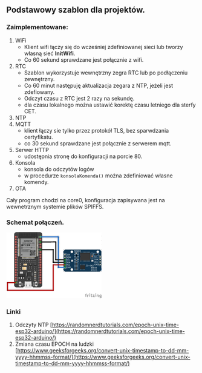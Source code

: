 ## Podstawowy szablon dla projektów.

### Zaimplementowane:
1. WiFi
    - Klient wifi łączy się do wcześniej zdefiniowanej sieci lub
tworzy własną sieć **InitWifi**.
    - Co 60 sekund sprawdzane jest połącznie z wifi.
2. RTC 
    - Szablon wykorzystuje wewnętrzny zegra RTC lub po podłączeniu zewnętrzny. 
    - Co 60 minut następuję aktualizacja zegara z NTP, jeżeli jest zdefiowany. 
    - Odczyt czasu z RTC jest 2 razy na sekundę.
    - dla czasu lokalnego można ustawić korektę czasu letniego dla sterfy CET. 
3. NTP
4. MQTT
    - klient łączy sie tylko przez protokół TLS, bez sparwdzania certyfikatu.
    - co 30 sekund sprawdzane jest połącznie z serwerem mqtt.
5. Serwer HTTP
    - udostępnia stronę do konfiguracji na porcie 80.
6. Konsola
    - konsola do odczytów logów
    - w procedurze `konsolaKomenda()` można zdefiniować własne komendy.
7. OTA

Cały program chodzi na core0, konfiguracja zapisywana jest na wewnetrznym systemie plików SPIFFS.


### Schemat połączeń.

<img src="schemat.png" width=50% height=50%>


### Linki
1. Odczyty NTP [https://randomnerdtutorials.com/epoch-unix-time-esp32-arduino/](https://randomnerdtutorials.com/epoch-unix-time-esp32-arduino/)
2. Zmiana czasu EPOCH na ludzki [https://www.geeksforgeeks.org/convert-unix-timestamp-to-dd-mm-yyyy-hhmmss-format/](https://www.geeksforgeeks.org/convert-unix-timestamp-to-dd-mm-yyyy-hhmmss-format/)
